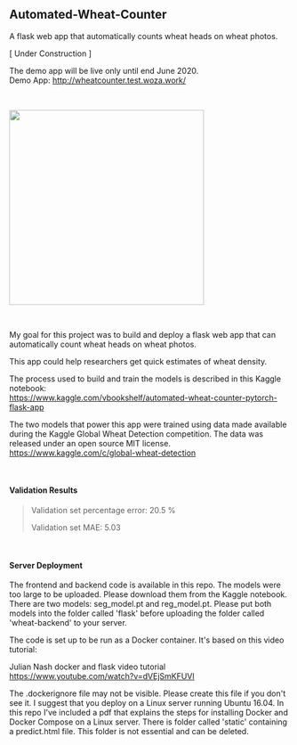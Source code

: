 ## Automated-Wheat-Counter
A flask web app that automatically counts wheat heads on wheat photos.

[ Under Construction ]

The demo app will be live only until end June 2020.<br>
Demo App: http://wheatcounter.test.woza.work/

<br>

<img src="http://wheatcounter.test.woza.work/assets/app_pic3.png" width="350"></img>

<br>

My goal for this project was to build and deploy a flask web app that can automatically count wheat heads on wheat photos.

This app could help researchers get quick estimates of wheat density.


The process used to build and train the models is described in this Kaggle notebook:<br>
https://www.kaggle.com/vbookshelf/automated-wheat-counter-pytorch-flask-app


The two models that power this app were trained using data made available during the Kaggle Global Wheat Detection competition. The data was released under an open source MIT license.<br>
https://www.kaggle.com/c/global-wheat-detection

<br>


#### Validation Results

> Validation set percentage error: 20.5 %
>
> Validation set MAE: 5.03

<br>


#### Server Deployment

The frontend and backend code is available in this repo. The models were too large to be uploaded. Please download them from the Kaggle notebook. There are two models: seg_model.pt and reg_model.pt. Please put both models into the folder called 'flask' before uploading the folder called 'wheat-backend' to your server.



The code is set up to be run as a Docker container. It's based on this video tutorial:

Julian Nash docker and flask video tutorial<br>
https://www.youtube.com/watch?v=dVEjSmKFUVI


The .dockerignore file may not be visible. Please create this file if you don't see it. I suggest that you deploy on a Linux server running Ubuntu 16.04. In this repo I've included a pdf that explains the steps for installing Docker and Docker Compose on a Linux server. There is folder called 'static' containing a predict.html file. This folder is not essential and can be deleted. 
